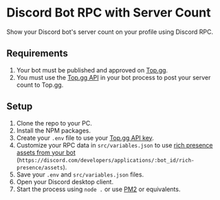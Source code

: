# Discord Bot RPC with Server Count
Show your Discord bot's server count on your profile using Discord RPC.

## Requirements
1. Your bot must be published and approved on [Top.gg](https://top.gg/bot/new).
2. You must use the [Top.gg API](https://docs.top.gg) in your bot process to post your server count to Top.gg.

## Setup
1. Clone the repo to your PC.
2. Install the NPM packages.
3. Create your `.env` file to use your [Top.gg API key](https://docs.top.gg/api/@reference/).
4. Customize your RPC data in `src/variables.json` to use [rich presence assets from your bot](https://discord.com/developers/applications) (`https://discord.com/developers/applications/:bot_id/rich-presence/assets`).
5. Save your `.env` and `src/variables.json` files.
6. Open your Discord desktop client.
7. Start the process using `node .` or use [PM2](https://pm2.keymetrics.io/) or equivalents.